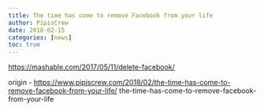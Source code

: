 ```yaml
---
title: The time has come to remove Facebook from your life
author: PipisCrew
date: 2018-02-15
categories: [news]
toc: true
---
```


https://mashable.com/2017/05/11/delete-facebook/

origin - https://www.pipiscrew.com/2018/02/the-time-has-come-to-remove-facebook-from-your-life/ the-time-has-come-to-remove-facebook-from-your-life